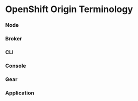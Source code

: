 OpenShift Origin Terminology
=============

### Node
### Broker
### CLI
### Console
### Gear
### Application


